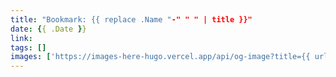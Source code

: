 ```yaml
---
title: "Bookmark: {{ replace .Name "-" " " | title }}"
date: {{ .Date }}
link: 
tags: []
images: ['https://images-here-hugo.vercel.app/api/og-image?title={{ urlquery (replace .Name "-" " " | title) }}']
---
```



